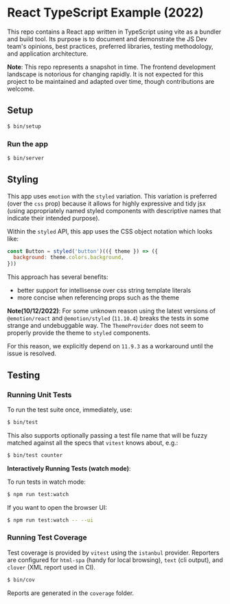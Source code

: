 # React TypeScript Example (2022)

This repo contains a React app written in TypeScript using vite as a bundler
and build tool. Its purpose is to document and demonstrate the JS Dev team's
opinions, best practices, preferred libraries, testing methodology,
and application architecture.

**Note**: This repo represents a snapshot in time. The frontend development
landscape is notorious for changing rapidly. It is not expected for this project
to be maintained and adapted over time, though contributions are welcome.

## Setup

```bash
$ bin/setup
```

### Run the app

```bash
$ bin/server
```

## Styling

This app uses `emotion` with the `styled` variation. This variation is preferred
(over the `css` prop) because it allows for highly expressive and tidy jsx
(using appropriately named styled components with descriptive names that
indicate their intended purpose).

Within the `styled` API, this app uses the CSS object notation which looks like:

```js
const Button = styled('button')(({ theme }) => ({
  background: theme.colors.background,
}))
```

This approach has several benefits:
- better support for intellisense over css string template literals
- more concise when referencing props such as the theme

**Note(10/12/2022)**: For some unknown reason  using the latest versions of
`@emotion/react` and `@emotion/styled` (`11.10.4`) breaks the tests in some
strange and undebuggable way. The `ThemeProvider` does not seem to properly
provide the theme to `styled` components.

For this reason, we explicitly depend on `11.9.3` as a workaround until the
issue is resolved.

## Testing

### Running Unit Tests

To run the test suite once, immediately, use:

```bash
$ bin/test
```

This also supports optionally passing a test file name that will be fuzzy
matched against all the specs that `vitest` knows about, e.g.:

```bash
$ bin/test counter
```

**Interactively Running Tests (watch mode)**:

To run tests in watch mode:

```bash
$ npm run test:watch
```

If you want to open the browser UI:

```bash
$ npm run test:watch -- --ui
```

### Running Test Coverage

Test coverage is provided by `vitest` using the `istanbul` provider. Reporters
are configured for `html-spa` (handy for local browsing), `text` (cli output),
and `clover` (XML report used in CI).

```bash
$ bin/cov
```

Reports are generated in the `coverage` folder.
